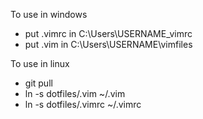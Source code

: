 To use in windows
* put .vimrc in C:\Users\USERNAME\_vimrc
* put .vim in C:\Users\USERNAME\vimfiles

To use in linux
* git pull
* ln -s dotfiles/.vim ~/.vim
* ln -s dotfiles/.vimrc ~/.vimrc
